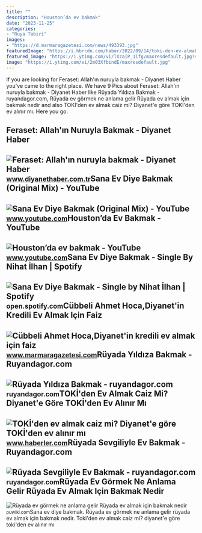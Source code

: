```yaml
---
title: ""
description: "Houston’da ev bakmak"
date: "2023-11-25"
categories:
- "Ruya Tabiri"
images:
- "https://d.marmaragazetesi.com/news/493393.jpg"
featuredImage: "https://i.hbrcdn.com/haber/2022/09/14/toki-den-ev-almak-caiz-mi-diyanet-e-gore-toki-15274637_6076_amp.jpg"
featured_image: "https://i.ytimg.com/vi/lXzaIP_1ifg/maxresdefault.jpg?sqp=-oaymwEmCIAKENAF8quKqQMa8AEB-AHIAYAC6AKKAgwIABABGGUgWyhRMA8=&amp;rs=AOn4CLChcBNdZJ7yMjERnCTCugYP_JrsAQ"
image: "https://i.ytimg.com/vi/2m03XfbindE/maxresdefault.jpg"
---
```


If you are looking for Feraset: Allah'ın nuruyla bakmak - Diyanet Haber you've came to the right place. We have 9 Pics about Feraset: Allah'ın nuruyla bakmak - Diyanet Haber like Rüyada Yıldıza Bakmak - ruyandagor.com, Rüyada ev görmek ne anlama gelir Rüyada ev almak için bakmak nedir and also TOKİ'den ev almak caiz mi? Diyanet'e göre TOKİ'den ev alınır mı. Here you go:

Feraset: Allah'ın Nuruyla Bakmak - Diyanet Haber
------------------------------------------------

 ![Feraset: Allah'ın nuruyla bakmak - Diyanet Haber](https://diyanethabercomtr.teimg.com/diyanethaber-com-tr/images/haberler/2022/08/feraset_allah_in_nuruyla_bakmak_h27235_d95cf.jpg) <small>www.diyanethaber.com.tr</small>Sana Ev Diye Bakmak (Original Mix) - YouTube
--------------------------------------------

 ![Sana Ev Diye Bakmak (Original Mix) - YouTube](https://i.ytimg.com/vi/2m03XfbindE/maxresdefault.jpg) <small>www.youtube.com</small>Houston’da Ev Bakmak - YouTube
------------------------------

 ![Houston’da ev bakmak - YouTube](https://i.ytimg.com/vi/lXzaIP_1ifg/maxresdefault.jpg?sqp=-oaymwEmCIAKENAF8quKqQMa8AEB-AHIAYAC6AKKAgwIABABGGUgWyhRMA8=&rs=AOn4CLChcBNdZJ7yMjERnCTCugYP_JrsAQ) <small>www.youtube.com</small>Sana Ev Diye Bakmak - Single By Nihat İlhan | Spotify
-----------------------------------------------------

 ![Sana Ev Diye Bakmak - Single by Nihat İlhan | Spotify](https://i.scdn.co/image/ab67616d0000b273980785b0cd7fd4cdbe2db6c4) <small>open.spotify.com</small>Cübbeli Ahmet Hoca,Diyanet'in Kredili Ev Almak Için Faiz
--------------------------------------------------------

 ![Cübbeli Ahmet Hoca,Diyanet'in kredili ev almak için faiz](https://d.marmaragazetesi.com/news/493393.jpg) <small>www.marmaragazetesi.com</small>Rüyada Yıldıza Bakmak - Ruyandagor.com
--------------------------------------

 ![Rüyada Yıldıza Bakmak - ruyandagor.com](https://images.ruyandagor.com/2017/04/ev-bakmak-1602.jpg) <small>ruyandagor.com</small>TOKİ'den Ev Almak Caiz Mi? Diyanet'e Göre TOKİ'den Ev Alınır Mı
---------------------------------------------------------------

 ![TOKİ'den ev almak caiz mi? Diyanet'e göre TOKİ'den ev alınır mı](https://i.hbrcdn.com/haber/2022/09/14/toki-den-ev-almak-caiz-mi-diyanet-e-gore-toki-15274637_6076_amp.jpg) <small>www.haberler.com</small>Rüyada Sevgiliyle Ev Bakmak - Ruyandagor.com
--------------------------------------------

 ![Rüyada Sevgiliyle Ev Bakmak - ruyandagor.com](https://images.ruyandagor.com/2017/05/sevgiliyle-ev-bakmak-0037.jpg) <small>ruyandagor.com</small>Rüyada Ev Görmek Ne Anlama Gelir Rüyada Ev Almak Için Bakmak Nedir
------------------------------------------------------------------

 ![Rüyada ev görmek ne anlama gelir Rüyada ev almak için bakmak nedir](https://puwiki.com/wp-content/uploads/2020/03/ruyada-ev-gormek-ne-anlama-gelir-ruyada-ev-almak-icin-bakmak-nedir.jpg) <small>puwiki.com</small>Sana ev diye bakmak. Rüyada ev görmek ne anlama gelir rüyada ev almak için bakmak nedir. Toki̇'den ev almak caiz mi? diyanet'e göre toki̇'den ev alınır mı
